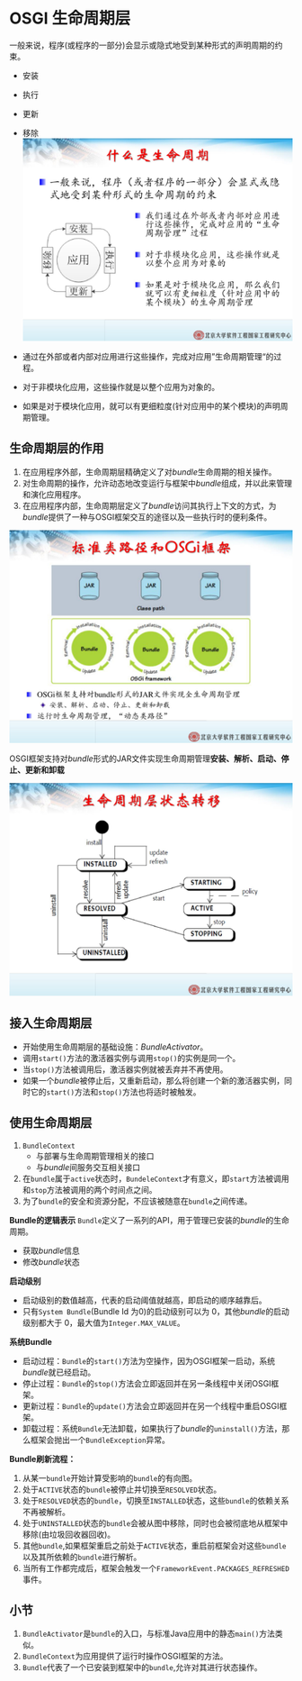 # OSGI 生命周期层

一般来说，程序(或程序的一部分)会显示或隐式地受到某种形式的声明周期的约束。
* 安装
* 执行
* 更新
* 移除
![生命周期](./img/life-cycle.jpg "生命周期")

* 通过在外部或者内部对应用进行这些操作，完成对应用”生命周期管理“的过程。
* 对于非模块化应用，这些操作就是以整个应用为对象的。
* 如果是对于模块化应用，就可以有更细粒度(针对应用中的某个模块)的声明周期管理。

## 生命周期层的作用

1. 在应用程序外部，生命周期层精确定义了对*bundle*生命周期的相关操作。
2. 对生命周期的操作，允许动态地改变运行与框架中*bundle*组成，并以此来管理和演化应用程序。
3. 在应用程序内部，生命周期层定义了*bundle*访问其执行上下文的方式，为*bundle*提供了一种与OSGI框架交互的途径以及一些执行时的便利条件。

![OSGI 生命周期](./img/life-cycle-module.jpg "OSGI 生命周期")

OSGI框架支持对*bundle*形式的JAR文件实现生命周期管理**安装、解析、启动、停止、更新和卸载**

![OSGI 生命周期状态转移](./img/life-cycle-status-transate.jpg "生命周期状态转移")

## 接入生命周期层

* 开始使用生命周期层的基础设施：*BundleActivator*。
* 调用`start()`方法的激活器实例与调用`stop()`的实例是同一个。
* 当`stop()`方法被调用后，激活器实例就被丢弃并不再使用。
* 如果一个*bundle*被停止后，又重新启动，那么将创建一个新的激活器实例，同时它的`start()`方法和`stop()`方法也将适时被触发。

## 使用生命周期层

1. `BundleContext`
    * 与部署与生命周期管理相关的接口
    * 与*bundle*间服务交互相关接口
2. 在`bundle`属于`active`状态时，`BundeleContext`才有意义，即`start`方法被调用和`stop`方法被调用的两个时间点之间。
3. 为了`bundle`的安全和资源分配，不应该被随意在`bundle`之间传递。

**Bundle的逻辑表示**
`Bundle`定义了一系列的API，用于管理已安装的*bundle*的生命周期。
* 获取*bundle*信息
* 修改*bundle*状态

**启动级别**
* 启动级别的数值越高，代表的启动阈值就越高，即启动的顺序越靠后。
* 只有`System Bundle`(Bundle Id 为0)的启动级别可以为 0，其他*bundle*的启动级别都大于 0，最大值为`Integer.MAX_VALUE`。

**系统Bundle**
* 启动过程：`Bundle`的`start()`方法为空操作，因为OSGI框架一启动，系统*bundle*就已经启动。
* 停止过程：`Bundle`的`stop()`方法会立即返回并在另一条线程中关闭OSGI框架。
* 更新过程：`Bundle`的`update()`方法会立即返回并在另一个线程中重启OSGI框架。
* 卸载过程：系统`Bundle`无法卸载，如果执行了*bundle*的`uninstall()`方法，那么框架会抛出一个`BundleException`异常。

**Bundle刷新流程：**
1. 从某一`bundle`开始计算受影响的`bundle`的有向图。
2. 处于`ACTIVE`状态的`bundle`被停止并切换至`RESOLVED`状态。
3. 处于`RESOLVED`状态的`bundle`，切换至`INSTALLED`状态，这些`bundle`的依赖关系不再被解析。
4. 处于`UNINSTALLED`状态的`bundle`会被从图中移除，同时也会被彻底地从框架中移除(由垃圾回收器回收)。
5. 其他`bundle`,如果框架重启之前处于`ACTIVE`状态，重启前框架会对这些`bundle`以及其所依赖的`bundle`进行解析。
6. 当所有工作都完成后，框架会触发一个`FrameworkEvent.PACKAGES_REFRESHED`事件。

## 小节

1. `BundleActivator`是`bundle`的入口，与标准Java应用中的静态`main()`方法类似。
2. `BundleContext`为应用提供了运行时操作OSGI框架的方法。
3. `Bundle`代表了一个已安装到框架中的`bundle`,允许对其进行状态操作。



